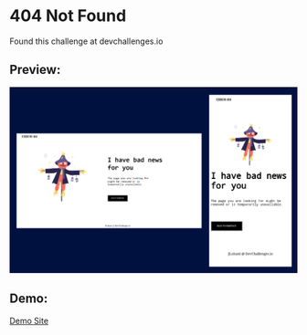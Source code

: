 # 404 Not Found
Found this challenge at devchallenges.io

## Preview:
![Screens](Preview.png)

## Demo:
[Demo Site](https://jlohani-error404page.netlify.app/)
